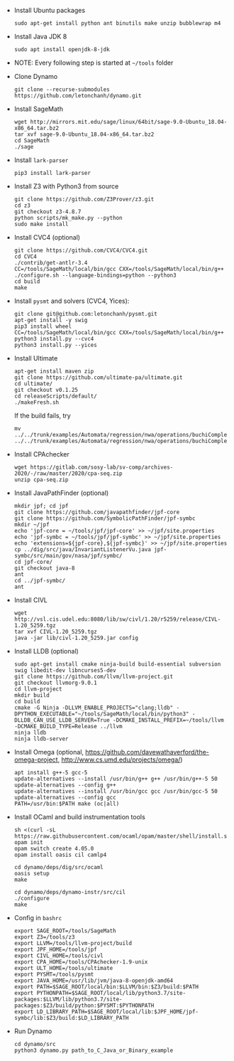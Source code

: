 - Install Ubuntu packages
    ```
    sudo apt-get install python ant binutils make unzip bubblewrap m4
    ```
    
- Install Java JDK 8
    ```
    sudo apt install openjdk-8-jdk
    ```
    
- NOTE: Every following step is started at `~/tools` folder
    
- Clone Dynamo
    ```
    git clone --recurse-submodules https://github.com/letonchanh/dynamo.git
    ```
    
- Install SageMath
    ```
    wget http://mirrors.mit.edu/sage/linux/64bit/sage-9.0-Ubuntu_18.04-x86_64.tar.bz2
    tar xvf sage-9.0-Ubuntu_18.04-x86_64.tar.bz2
    cd SageMath
    ./sage
    ```
    
- Install `lark-parser`
    ```
    pip3 install lark-parser
    ```
    
- Install Z3 with Python3 from source
    ```
    git clone https://github.com/Z3Prover/z3.git
    cd z3
    git checkout z3-4.8.7
    python scripts/mk_make.py --python
    sudo make install
    ```
    
- Install CVC4 (optional)
    ```
    git clone https://github.com/CVC4/CVC4.git
    cd CVC4
    ./contrib/get-antlr-3.4
    CC=/tools/SageMath/local/bin/gcc CXX=/tools/SageMath/local/bin/g++ ./configure.sh --language-bindings=python --python3
    cd build
    make
    ```
    
- Install `pysmt` and solvers (CVC4, Yices):
    ```
    git clone git@github.com:letonchanh/pysmt.git
    apt-get install -y swig
    pip3 install wheel
    CC=/tools/SageMath/local/bin/gcc CXX=/tools/SageMath/local/bin/g++ python3 install.py --cvc4
    python3 install.py --yices
    ```
    
- Install Ultimate
    ```
    apt-get install maven zip
    git clone https://github.com/ultimate-pa/ultimate.git
    cd ultimate/
    git checkout v0.1.25
    cd releaseScripts/default/
    ./makeFresh.sh
    ```
    If the build fails, try
    ```
    mv ../../trunk/examples/Automata/regression/nwa/operations/buchiComplement/ba/LowNondeterminismBüchiInterpolantAutomaton.ats ../../trunk/examples/Automata/regression/nwa/operations/buchiComplement/ba/LowNondeterminismBuchiInterpolantAutomaton.ats
    ```
    
- Install CPAchecker
    ```
    wget https://gitlab.com/sosy-lab/sv-comp/archives-2020/-/raw/master/2020/cpa-seq.zip
    unzip cpa-seq.zip
    ```
    
- Install JavaPathFinder (optional)
    ```
    mkdir jpf; cd jpf
    git clone https://github.com/javapathfinder/jpf-core
    git clone https://github.com/SymbolicPathFinder/jpf-symbc
    mkdir ~/jpf
    echo 'jpf-core = ~/tools/jpf/jpf-core' >> ~/jpf/site.properties
    echo 'jpf-symbc = ~/tools/jpf/jpf-symbc' >> ~/jpf/site.properties
    echo 'extensions=${jpf-core},${jpf-symbc}' >> ~/jpf/site.properties
    cp ../dig/src/java/InvariantListenerVu.java jpf-symbc/src/main/gov/nasa/jpf/symbc/
    cd jpf-core/
    git checkout java-8
    ant
    cd ../jpf-symbc/
    ant
    ```
    
- Install CIVL
    ```
    wget http://vsl.cis.udel.edu:8080/lib/sw/civl/1.20/r5259/release/CIVL-1.20_5259.tgz
    tar xvf CIVL-1.20_5259.tgz
    java -jar lib/civl-1.20_5259.jar config
    ```
    
- Install LLDB (optional)
    ```
    sudo apt-get install cmake ninja-build build-essential subversion swig libedit-dev libncurses5-dev
    git clone https://github.com/llvm/llvm-project.git
    git checkout llvmorg-9.0.1
    cd llvm-project
    mkdir build
    cd build
    cmake -G Ninja -DLLVM_ENABLE_PROJECTS="clang;lldb" -DPYTHON_EXECUTABLE="~/tools/SageMath/local/bin/python3" -DLLDB_CAN_USE_LLDB_SERVER=True -DCMAKE_INSTALL_PREFIX=~/tools/llvm -DCMAKE_BUILD_TYPE=Release ../llvm
    ninja lldb
    ninja lldb-server
    ```
    
- Install Omega (optional, https://github.com/davewathaverford/the-omega-project, http://www.cs.umd.edu/projects/omega/)
    ```
    apt install g++-5 gcc-5
    update-alternatives --install /usr/bin/g++ g++ /usr/bin/g++-5 50
    update-alternatives --config g++
    update-alternatives --install /usr/bin/gcc gcc /usr/bin/gcc-5 50
    update-alternatives --config gcc
    PATH=/usr/bin:$PATH make (oc|all)
    ```
    
- Install OCaml and build instrumentation tools
    ```
    sh <(curl -sL https://raw.githubusercontent.com/ocaml/opam/master/shell/install.sh)
    opam init
    opam switch create 4.05.0
    opam install oasis cil camlp4
    ```
    
    ```
    cd dynamo/deps/dig/src/ocaml
    oasis setup
    make
    ```
    
    ```
    cd dynamo/deps/dynamo-instr/src/cil
    ./configure
    make
    ```
    
- Config in `bashrc`
    ```
    export SAGE_ROOT=/tools/SageMath
    export Z3=/tools/z3
    export LLVM=/tools/llvm-project/build
    export JPF_HOME=/tools/jpf
    export CIVL_HOME=/tools/civl
    export CPA_HOME=/tools/CPAchecker-1.9-unix
    export ULT_HOME=/tools/ultimate
    export PYSMT=/tools/pysmt
    export JAVA_HOME=/usr/lib/jvm/java-8-openjdk-amd64
    export PATH=$SAGE_ROOT/local/bin:$LLVM/bin:$Z3/build:$PATH
    export PYTHONPATH=$SAGE_ROOT/local/lib/python3.7/site-packages:$LLVM/lib/python3.7/site-packages:$Z3/build/python:$PYSMT:$PYTHONPATH
    export LD_LIBRARY_PATH=$SAGE_ROOT/local/lib:$JPF_HOME/jpf-symbc/lib:$Z3/build:$LD_LIBRARY_PATH
    ```
    
- Run Dynamo
    ```
    cd dynamo/src
    python3 dynamo.py path_to_C_Java_or_Binary_example
    ```
